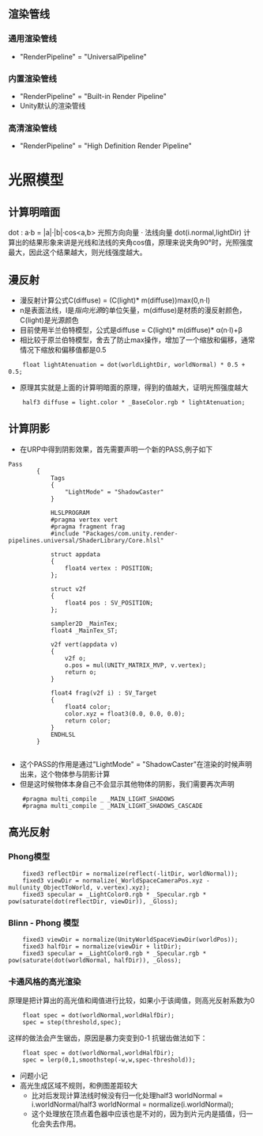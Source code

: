 ## 渲染管线
### 通用渲染管线
- "RenderPipeline" = "UniversalPipeline"
### 内置渲染管线
- "RenderPipeline" = "Built-in Render Pipeline"
- Unity默认的渲染管线
### 高清渲染管线
- "RenderPipeline" = "High Definition Render Pipeline"


# 光照模型
## 计算明暗面
dot : a·b = |a|·|b|·cos<a,b>
光照方向向量 · 法线向量
dot(i.normal,lightDir) 计算出的结果形象来讲是光线和法线的夹角cos值，原理来说夹角90°时，光照强度最大，因此这个结果越大，则光线强度越大。

## 漫反射
- 漫反射计算公式C(diffuse) = (C(light)* m(diffuse))max(0,n·I)
- n是表面法线，I是*指向光源*的单位矢量，m(diffuse)是材质的漫反射颜色，C(light)是光源颜色
- 目前使用半兰伯特模型，公式是diffuse = C(light)* m(diffuse)* α(n·I)+β
- 相比较于原兰伯特模型，舍去了防止max操作，增加了一个缩放和偏移，通常情况下缩放和偏移值都是0.5
```
	float lightAtenuation = dot(worldLightDir, worldNormal) * 0.5 + 0.5;
```
- 原理其实就是上面的计算明暗面的原理，得到的值越大，证明光照强度越大
```
	half3 diffuse = light.color * _BaseColor.rgb * lightAtenuation;
```

## 计算阴影
- 在URP中得到阴影效果，首先需要声明一个新的PASS,例子如下
```
Pass
        {
            Tags
            {
                "LightMode" = "ShadowCaster"
            }

            HLSLPROGRAM
            #pragma vertex vert
            #pragma fragment frag
            #include "Packages/com.unity.render-pipelines.universal/ShaderLibrary/Core.hlsl"

            struct appdata
            {
                float4 vertex : POSITION;
            };

            struct v2f
            {
                float4 pos : SV_POSITION;
            };

            sampler2D _MainTex;
            float4 _MainTex_ST;

            v2f vert(appdata v)
            {
                v2f o;
                o.pos = mul(UNITY_MATRIX_MVP, v.vertex);
                return o;
            }

            float4 frag(v2f i) : SV_Target
            {
                float4 color;
                color.xyz = float3(0.0, 0.0, 0.0);
                return color;
            }
            ENDHLSL
        }
	
```
- 这个PASS的作用是通过"LightMode" = "ShadowCaster"在渲染的时候声明出来，这个物体参与阴影计算
- 但是这时候物体本身自己不会显示其他物体的阴影，我们需要再次声明
```
 	#pragma multi_compile _ _MAIN_LIGHT_SHADOWS
    #pragma multi_compile _ _MAIN_LIGHT_SHADOWS_CASCADE
```
## 高光反射
### Phong模型
```hlsl
	fixed3 reflectDir = normalize(reflect(-litDir, worldNormal));
	fixed3 viewDir = normalize(_WorldSpaceCameraPos.xyz - mul(unity_ObjectToWorld, v.vertex).xyz);
	fixed3 specular = _LightColor0.rgb * _Specular.rgb * pow(saturate(dot(reflectDir, viewDir)), _Gloss);
```
### Blinn - Phong 模型
```hlsl
	fixed3 viewDir = normalize(UnityWorldSpaceViewDir(worldPos));
    fixed3 halfDir = normalize(viewDir + litDir);
    fixed3 specular = _LightColor0.rgb * _Specular.rgb * pow(saturate(dot(worldNormal, halfDir)), _Gloss);
```

### 卡通风格的高光渲染
原理是把计算出的高光值和阈值进行比较，如果小于该阈值，则高光反射系数为0
```hlsl
	float spec = dot(worldNormal,worldHalfDir);
	spec = step(threshold,spec);
```
这样的做法会产生锯齿，原因是暴力突变到0-1
抗锯齿做法如下：
```hlsl
	float spec = dot(worldNormal,worldHalfDir);
	spec = lerp(0,1,smoothstep(-w,w,spec-threshold));
```
- 问题小记
- 高光生成区域不规则，和例图差距较大
	- 比对后发现计算法线时候没有归一化处理half3 worldNormal = i.worldNormal/half3 worldNormal = normalize(i.worldNormal);
	- 这个处理放在顶点着色器中应该也是不对的，因为到片元内是插值，归一化会失去作用。